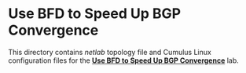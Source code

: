 # Use BFD to Speed Up BGP Convergence

This directory contains *netlab* topology file and Cumulus Linux configuration files for the **[Use BFD to Speed Up BGP Convergence](https://bgplabs.net/basic/7-bfd/)** lab.
